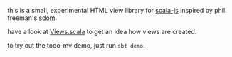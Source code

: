 this is a small, experimental HTML view library for [scala-js](https://www.scala-js.org/) inspired by phil freeman's [sdom](https://github.com/paf31/purescript-sdom).

have a look at [Views.scala](modules/example/src/main/scala/Views.scala) to get an idea how views are created.

to try out the todo-mv demo, just run ```sbt demo```.

